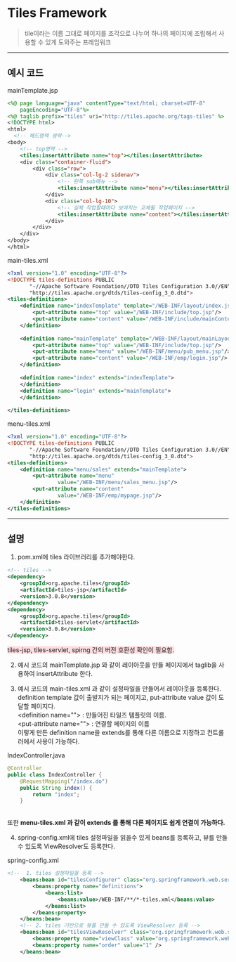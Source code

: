 # Tiles Framework
> tile이라는 이름 그대로 페이지를 조각으로 나누어 하나의 페이지에 조립해서 사용할 수 있게 도와주는 프레임워크

-----
## 예시 코드
mainTemplate.jsp
```jsp
<%@ page language="java" contentType="text/html; charset=UTF-8"
	pageEncoding="UTF-8"%>
<%@ taglib prefix="tiles" uri="http://tiles.apache.org/tags-tiles" %>
<!DOCTYPE html>
<html>
  <!-- 헤드영역 생략-->
<body>
	<!-- top영역 -->
	<tiles:insertAttribute name="top"></tiles:insertAttribute>
	<div class="container-fluid">
		<div class="row">
			<div class="col-lg-2 sidenav">
				<!-- 왼쪽 sub메뉴 -->
				<tiles:insertAttribute name="menu"></tiles:insertAttribute>
			</div>
			<div class="col-lg-10">
				<!-- 실제 작업할때마다 보여지는 교체될 작업페이지 -->
				<tiles:insertAttribute name="content"></tiles:insertAttribute>
			</div>
		</div>
	</div>
</body>
</html>
```
main-tiles.xml
```xml
<?xml version="1.0" encoding="UTF-8"?>
<!DOCTYPE tiles-definitions PUBLIC
       "-//Apache Software Foundation//DTD Tiles Configuration 3.0//EN"
       "http://tiles.apache.org/dtds/tiles-config_3_0.dtd">
<tiles-definitions>
	<definition name="indexTemplate" template="/WEB-INF/layout/index.jsp">
		<put-attribute name="top" value="/WEB-INF/include/top.jsp"/>
		<put-attribute name="content" value="/WEB-INF/include/mainContent.jsp"/>
	</definition>
	
	<definition name="mainTemplate" template="/WEB-INF/layout/mainLayout.jsp">
		<put-attribute name="top" value="/WEB-INF/include/top.jsp"/>
		<put-attribute name="menu" value="/WEB-INF/menu/pub_menu.jsp"/>
		<put-attribute name="content" value="/WEB-INF/emp/login.jsp"/>
	</definition>
	
	<definition name="index" extends="indexTemplate">
	</definition>
	<definition name="login" extends="mainTemplate">
	</definition>	
	
</tiles-definitions>
```
menu-tiles.xml
```xml
<?xml version="1.0" encoding="UTF-8"?>
<!DOCTYPE tiles-definitions PUBLIC
       "-//Apache Software Foundation//DTD Tiles Configuration 3.0//EN"
       "http://tiles.apache.org/dtds/tiles-config_3_0.dtd">
<tiles-definitions>
	<definition name="menu/sales" extends="mainTemplate">
		<put-attribute name="menu" 
				value="/WEB-INF/menu/sales_menu.jsp"/>
		<put-attribute name="content"
				value="/WEB-INF/emp/mypage.jsp"/>
	</definition>
</tiles-definitions>
```

----

## 설명
1. pom.xml에 tiles 라이브러리를 추가해야한다.
```xml
<!-- tiles -->
<dependency>
    <groupId>org.apache.tiles</groupId>
    <artifactId>tiles-jsp</artifactId>
    <version>3.0.8</version>
</dependency>
<dependency>
    <groupId>org.apache.tiles</groupId>
    <artifactId>tiles-servlet</artifactId>
    <version>3.0.8</version>
</dependency>
```
<span style='background-color:#ffdce0'>tiles-jsp, tiles-servlet, spirng 간의 버전 호환성 확인이 필요함.</span>

2. 예시 코드의 mainTemplate.jsp 와 같이 레이아웃을 만들 페이지에서 taglib을 사용하여 insertAttribute 한다. 

3. 예시 코드의 main-tiles.xml 과 같이 설정파일을 만들어서 레이아웃을 등록한다. 
<br>definition template 값이 출발지가 되는 페이지고, put-attribute value 값이 도달할 페이지다. 
<br>\<definition name=""> : 만들어진 타일즈 템플릿의 이름.
<br>\<put-attribute name=""> : 연결할 페이지의 이름
<br>이렇게 만든 definition name을 extends를 통해 다른 이름으로 지정하고 컨트롤러에서 사용이 가능하다.

IndexController.java
```java
@Controller
public class IndexController {
	@RequestMapping("/index.do")
	public String index() {
		return "index";
	}
```
<br>또한 **menu-tiles.xml 과 같이 extends 를 통해 다른 페이지도 쉽게 연결이 가능하다.**

 
4. spring-config.xml에 tiles 설정파일을 읽을수 있게 beans를 등록하고, 뷰를 만들수 있도록  ViewResolver도 등록한다.

spring-config.xml
```xml
<!--  1. tiles 설정파일을 등록 -->
	<beans:bean id="tilesConfigurer" class="org.springframework.web.servlet.view.tiles3.TilesConfigurer">
		<beans:property name="definitions">
			<beans:list>
				<beans:value>/WEB-INF/**/*-tiles.xml</beans:value>
			</beans:list>
		</beans:property>
	</beans:bean> 
	<!-- 2. tiles 기반으로 뷰를 만들 수 있도록 ViewResolver 등록 -->
	<beans:bean id="tilesViewResolver" class="org.springframework.web.servlet.view.UrlBasedViewResolver">
		<beans:property name="viewClass" value="org.springframework.web.servlet.view.tiles3.TilesView" />
		<beans:property name="order" value="1" />
	</beans:bean>
```


